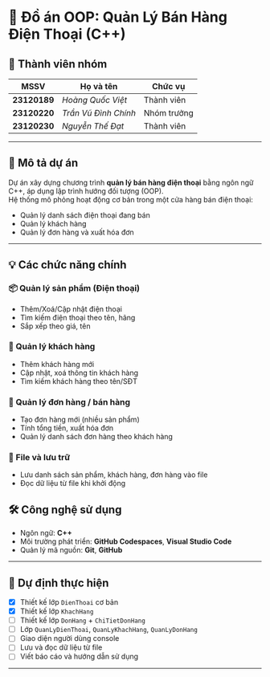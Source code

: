 # 📱 Đồ án OOP: Quản Lý Bán Hàng Điện Thoại (C++)

## 👥 Thành viên nhóm

| MSSV        | Họ và tên                 | Chức vụ
|-------------|---------------------------|-----------
| **23120189** | *Hoàng Quốc Việt*         |Thành viên
| **23120220** | *Trần Vũ Đình Chính*      |Nhóm trưởng
| **23120230** | *Nguyễn Thế Đạt*          |Thành viên

---

## 📝 Mô tả dự án

Dự án xây dựng chương trình **quản lý bán hàng điện thoại** bằng ngôn ngữ C++, áp dụng lập trình hướng đối tượng (OOP).  
Hệ thống mô phỏng hoạt động cơ bản trong một cửa hàng bán điện thoại:

- Quản lý danh sách điện thoại đang bán
- Quản lý khách hàng
- Quản lý đơn hàng và xuất hóa đơn

---

## 💡 Các chức năng chính

### 📦 Quản lý sản phẩm (Điện thoại)
- Thêm/Xoá/Cập nhật điện thoại
- Tìm kiếm điện thoại theo tên, hãng
- Sắp xếp theo giá, tên

### 👤 Quản lý khách hàng
- Thêm khách hàng mới
- Cập nhật, xoá thông tin khách hàng
- Tìm kiếm khách hàng theo tên/SĐT

### 🧾 Quản lý đơn hàng / bán hàng
- Tạo đơn hàng mới (nhiều sản phẩm)
- Tính tổng tiền, xuất hóa đơn
- Quản lý danh sách đơn hàng theo khách hàng

### 💾 File và lưu trữ
- Lưu danh sách sản phẩm, khách hàng, đơn hàng vào file
- Đọc dữ liệu từ file khi khởi động

## 🛠️ Công nghệ sử dụng
- Ngôn ngữ: **C++**
- Môi trường phát triển: **GitHub Codespaces**, **Visual Studio Code**
- Quản lý mã nguồn: **Git**, **GitHub**
---

## 🎯 Dự định thực hiện

- [x] Thiết kế lớp `DienThoai` cơ bản  
- [x] Thiết kế lớp `KhachHang`  
- [ ] Thiết kế lớp `DonHang` + `ChiTietDonHang`  
- [ ] Lớp `QuanLyDienThoai`, `QuanLyKhachHang`, `QuanLyDonHang`  
- [ ] Giao diện người dùng console  
- [ ] Lưu và đọc dữ liệu từ file  
- [ ] Viết báo cáo và hướng dẫn sử dụng  

---

